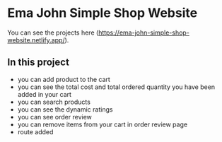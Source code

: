 # Ema John Simple Shop Website

You can see the projects here (https://ema-john-simple-shop-website.netlify.app/).

## In this project
* you can add product to the cart
* you can see the total cost and total ordered quantity you have been added in your cart 
* you can search products 
* you can see the dynamic ratings 
* you can see order review
* you can remove items from your cart in order review page
* route added
